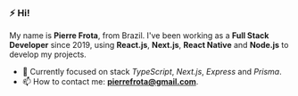 ### ⚡ Hi!

My name is **Pierre Frota**, from Brazil. I've been working as a **Full Stack Developer** since 2019, using **React.js**, **Next.js**, **React Native** and **Node.js** to develop my projects.

- 🎯 Currently focused on stack _TypeScript_, _Next.js_, _Express_ and _Prisma_.
- 📫 How to contact me: **pierrefrota@gmail.com**.
